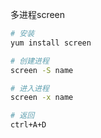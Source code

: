 多进程screen

```bash
# 安装
yum install screen

# 创建进程
screen -S name

# 进入进程
screen -x name

# 返回
ctrl+A+D
```
